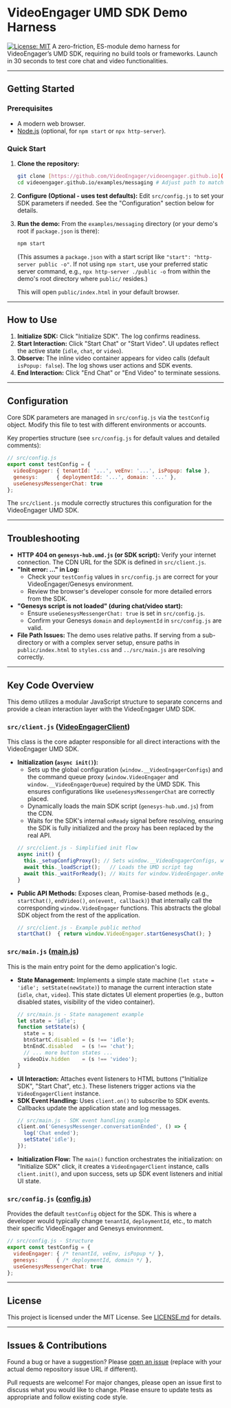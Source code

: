 # VideoEngager UMD SDK Demo Harness

[![License: MIT](https://img.shields.io/badge/License-MIT-yellow.svg)](LICENSE.md)
A zero-friction, ES-module demo harness for VideoEngager’s UMD SDK, requiring no build tools or frameworks. Launch in 30 seconds to test core chat and video functionalities.

---

## Getting Started

### Prerequisites

* A modern web browser.
* [Node.js](https://nodejs.org/) (optional, for `npm start` or `npx http-server`).

### Quick Start

1.  **Clone the repository:**
    ```bash
    git clone [https://github.com/VideoEngager/videoengager.github.io](https://github.com/VideoEngager/videoengager.github.io) # Or your specific demo repo URL
    cd videoengager.github.io/examples/messaging # Adjust path to match your repository structure
    ```

2.  **Configure (Optional - uses test defaults):**
    Edit `src/config.js` to set your SDK parameters if needed. See the "Configuration" section below for details.

3.  **Run the demo:**
    From the `examples/messaging` directory (or your demo's root if `package.json` is there):
    ```bash
    npm start
    ```
    (This assumes a `package.json` with a start script like `"start": "http-server public -o"`. If not using `npm start`, use your preferred static server command, e.g., `npx http-server ./public -o` from within the demo's root directory where `public/` resides.)

    This will open `public/index.html` in your default browser.

---

## How to Use

1.  **Initialize SDK:** Click "Initialize SDK". The log confirms readiness.
2.  **Start Interaction:** Click "Start Chat" or "Start Video". UI updates reflect the active state (`idle`, `chat`, or `video`).
3.  **Observe:** The inline video container appears for video calls (default `isPopup: false`). The log shows user actions and SDK events.
4.  **End Interaction:** Click "End Chat" or "End Video" to terminate sessions.

---

## Configuration

Core SDK parameters are managed in `src/config.js` via the `testConfig` object. Modify this file to test with different environments or accounts.

Key properties structure (see `src/config.js` for default values and detailed comments):
```javascript
// src/config.js
export const testConfig = {
  videoEngager: { tenantId: '...', veEnv: '...', isPopup: false },
  genesys:      { deploymentId: '...', domain: '...' },
  useGenesysMessengerChat: true
};
```

The `src/client.js` module correctly structures this configuration for the VideoEngager UMD SDK.

-----

## Troubleshooting

  * **HTTP 404 on `genesys-hub.umd.js` (or SDK script):** Verify your internet connection. The CDN URL for the SDK is defined in `src/client.js`.
  * **"Init error: …" in Log:**
      * Check your `testConfig` values in `src/config.js` are correct for your VideoEngager/Genesys environment.
      * Review the browser's developer console for more detailed errors from the SDK.
  * **"Genesys script is not loaded" (during chat/video start):**
      * Ensure `useGenesysMessengerChat: true` is set in `src/config.js`.
      * Confirm your Genesys `domain` and `deploymentId` in `src/config.js` are valid.
  * **File Path Issues:** The demo uses relative paths. If serving from a sub-directory or with a complex server setup, ensure paths in `public/index.html` to `styles.css` and `../src/main.js` are resolving correctly.

-----

## Key Code Overview

This demo utilizes a modular JavaScript structure to separate concerns and provide a clean interaction layer with the VideoEngager UMD SDK.

### `src/client.js` ([VideoEngagerClient](src/client.js))

This class is the core adapter responsible for all direct interactions with the VideoEngager UMD SDK.

  * **Initialization (`async init()`):**
      * Sets up the global configuration (`window.__VideoEngagerConfigs`) and the command queue proxy (`window.VideoEngager` and `window.__VideoEngagerQueue`) required by the UMD SDK. This ensures configurations like `useGenesysMessengerChat` are correctly placed.
      * Dynamically loads the main SDK script (`genesys-hub.umd.js`) from the CDN.
      * Waits for the SDK's internal `onReady` signal before resolving, ensuring the SDK is fully initialized and the proxy has been replaced by the real API.
    <!-- end list -->
    ```javascript
    // src/client.js - Simplified init flow
    async init() {
      this._setupConfigProxy(); // Sets window.__VideoEngagerConfigs, window.VideoEngager proxy
      await this._loadScript();   // Loads the UMD script tag
      await this._waitForReady(); // Waits for window.VideoEngager.onReady() callback
    }
    ```
  * **Public API Methods:** Exposes clean, Promise-based methods (e.g., `startChat()`, `endVideo()`, `on(event, callback)`) that internally call the corresponding `window.VideoEngager` functions. This abstracts the global SDK object from the rest of the application.
    ```javascript
    // src/client.js - Example public method
    startChat()  { return window.VideoEngager.startGenesysChat(); }
    ```

### `src/main.js` ([main.js](src/main.js))

This is the main entry point for the demo application's logic.

  * **State Management:** Implements a simple state machine (`let state = 'idle'; setState(newState)`) to manage the current interaction state (`idle`, `chat`, `video`). This state dictates UI element properties (e.g., button disabled states, visibility of the video container).
    ```javascript
    // src/main.js - State management example
    let state = 'idle';
    function setState(s) {
      state = s;
      btnStartC.disabled = (s !== 'idle');
      btnEndC.disabled   = (s !== 'chat');
      // ... more button states ...
      videoDiv.hidden    = (s !== 'video');
    }
    ```
  * **UI Interaction:** Attaches event listeners to HTML buttons ("Initialize SDK", "Start Chat", etc.). These listeners trigger actions via the `VideoEngagerClient` instance.
  * **SDK Event Handling:** Uses `client.on()` to subscribe to SDK events. Callbacks update the application state and log messages.
    ```javascript
    // src/main.js - SDK event handling example
    client.on('GenesysMessenger.conversationEnded', () => {
      log('Chat ended');
      setState('idle');
    });
    ```
  * **Initialization Flow:** The `main()` function orchestrates the initialization: on "Initialize SDK" click, it creates a `VideoEngagerClient` instance, calls `client.init()`, and upon success, sets up SDK event listeners and initial UI state.

### `src/config.js` ([config.js](src/config.js))

Provides the default `testConfig` object for the SDK. This is where a developer would typically change `tenantId`, `deploymentId`, etc., to match their specific VideoEngager and Genesys environment.

```javascript
// src/config.js - Structure
export const testConfig = {
  videoEngager: { /* tenantId, veEnv, isPopup */ },
  genesys:      { /* deploymentId, domain */ },
  useGenesysMessengerChat: true
};
```

-----

## License

This project is licensed under the MIT License. See [LICENSE.md](LICENSE.md) for details.

-----

## Issues & Contributions

Found a bug or have a suggestion? Please [open an issue](https://github.com/VideoEngager/videoengager.github.io/issues) (replace with your actual demo repository issue URL if different).

Pull requests are welcome\! For major changes, please open an issue first to discuss what you would like to change. Please ensure to update tests as appropriate and follow existing code style.
